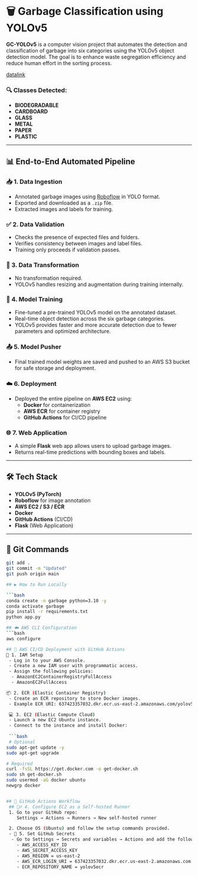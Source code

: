 # 🗑️ Garbage Classification using YOLOv5

**GC-YOLOv5** is a computer vision project that automates the detection and classification of garbage into six categories using the YOLOv5 object detection model. The goal is to enhance waste segregation efficiency and reduce human effort in the sorting process.

[datalink](https://universe.roboflow.com/material-identification/garbage-classification-3/dataset/2)

### 🔍 Classes Detected:
- **BIODEGRADABLE**
- **CARDBOARD**
- **GLASS**
- **METAL**
- **PAPER**
- **PLASTIC**

---

## 📊 End-to-End Automated Pipeline

### 📥 1. Data Ingestion
- Annotated garbage images using [Roboflow](https://roboflow.com/) in YOLO format.
- Exported and downloaded as a `.zip` file.
- Extracted images and labels for training.

### ✅ 2. Data Validation
- Checks the presence of expected files and folders.
- Verifies consistency between images and label files.
- Training only proceeds if validation passes.

### 🔄 3. Data Transformation
- No transformation required.
- YOLOv5 handles resizing and augmentation during training internally.

### 🧠 4. Model Training
- Fine-tuned a pre-trained YOLOv5 model on the annotated dataset.
- Real-time object detection across the six garbage categories.
- YOLOv5 provides faster and more accurate detection due to fewer parameters and optimized architecture.

### 📤 5. Model Pusher
- Final trained model weights are saved and pushed to an AWS S3 bucket for safe storage and deployment.

### ☁️ 6. Deployment
- Deployed the entire pipeline on **AWS EC2** using:
  - **Docker** for containerization
  - **AWS ECR** for container registry
  - **GitHub Actions** for CI/CD pipeline

### 🌐 7. Web Application
- A simple **Flask** web app allows users to upload garbage images.
- Returns real-time predictions with bounding boxes and labels.

---

## 🛠️ Tech Stack

- **YOLOv5 (PyTorch)**
- **Roboflow** for image annotation
- **AWS EC2 / S3 / ECR**
- **Docker**
- **GitHub Actions** (CI/CD)
- **Flask** (Web Application)

---


## 🧾 Git Commands

```bash
git add .
git commit -m "Updated"
git push origin main

## ▶️ How to Run Locally

```bash
conda create -n garbage python=3.10 -y
conda activate garbage
pip install -r requirements.txt
python app.py

## ☁️ AWS CLI Configuration
```bash
aws configure

## 🚀 AWS CI/CD Deployment with GitHub Actions
🔐 1. IAM Setup
 - Log in to your AWS Console.
 - Create a new IAM user with programmatic access.
 - Assign the following policies:
  - AmazonEC2ContainerRegistryFullAccess
  - AmazonEC2FullAccess

📦 2. ECR (Elastic Container Registry)
 - Create an ECR repository to store Docker images.
 - Example ECR URI: 637423357032.dkr.ecr.us-east-2.amazonaws.com/yolov5ecr

 💻 3. EC2 (Elastic Compute Cloud)
 - Launch a new EC2 Ubuntu instance.
 - Connect to the instance and install Docker:
 
 ```bash
 # Optional
sudo apt-get update -y
sudo apt-get upgrade

# Required
curl -fsSL https://get.docker.com -o get-docker.sh
sudo sh get-docker.sh
sudo usermod -aG docker ubuntu
newgrp docker


## 🧪 GitHub Actions Workflow
 ## 🏃‍♂️ 4. Configure EC2 as a Self-hosted Runner
 1. Go to your GitHub repo:
    Settings → Actions → Runners → New self-hosted runner

 2. Choose OS (Ubuntu) and follow the setup commands provided.
 - 🔑 5. Set GitHub Secrets
  - Go to Settings → Secrets and variables → Actions and add the following:
    - AWS_ACCESS_KEY_ID
    - AWS_SECRET_ACCESS_KEY
    - AWS_REGION = us-east-2
    - AWS_ECR_LOGIN_URI = 637423357032.dkr.ecr.us-east-2.amazonaws.com
    - ECR_REPOSITORY_NAME = yolov5ecr